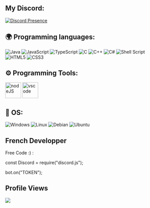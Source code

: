 ## My Discord:

[![Discord Presence](https://lanyard.cnrad.dev/api/1040917165232099341)](https://discord.com/users/1040917165232099341)


## 🌍 Programming languages:

![Java](https://img.shields.io/badge/java-%23ED8B00.svg?style=for-the-badge&logo=java&logoColor=white)
![JavaScript](https://img.shields.io/badge/javascript-%23323330.svg?style=for-the-badge&logo=javascript&logoColor=%23F7DF1E)
![TypeScript](https://img.shields.io/badge/typescript-%23007ACC.svg?style=for-the-badge&logo=typescript&logoColor=white)
![C](https://img.shields.io/badge/c-%2300599C.svg?style=for-the-badge&logo=c&logoColor=white)
![C++](https://img.shields.io/badge/c++-%2300599C.svg?style=for-the-badge&logo=c%2B%2B&logoColor=white)
![C#](https://img.shields.io/badge/c%23-%23239120.svg?style=for-the-badge&logo=c-sharp&logoColor=white)
![Shell Script](https://img.shields.io/badge/shell_script-%23121011.svg?style=for-the-badge&logo=gnu-bash&logoColor=white)
![HTML5](https://img.shields.io/badge/html5-%23E34F26.svg?style=for-the-badge&logo=html5&logoColor=white)
![CSS3](https://img.shields.io/badge/css3-%231572B6.svg?style=for-the-badge&logo=css3&logoColor=white)

## ⚙️ Programming Tools:

  [<img alt="nodeJS" width="50px" src="https://cdn.iconscout.com/icon/free/png-512/node-js-1-1174935.png"/>](https://nodejs.org/en/)
  [<img alt="vscode" width="50px" src="https://i.imgur.com/A9ytwO6.png"/>](https://code.visualstudio.com/)

## 🔧 OS:
 ![Windows](https://img.shields.io/badge/Windows-0078D6?style=for-the-badge&logo=windows&logoColor=white)
 ![Linux](https://img.shields.io/badge/Linux-FCC624?style=for-the-badge&logo=linux&logoColor=black)
 ![Debian](https://img.shields.io/badge/Debian-A81D33?style=for-the-badge&logo=debian&logoColor=white)
 ![Ubuntu](https://img.shields.io/badge/Ubuntu-E95420?style=for-the-badge&logo=ubuntu&logoColor=white)

## **__French Developper__**
  
</p>
    Free Code :) : </p>
    const Discord = require("discord.js"); </p>
    bot.on("TOKEN"); </p>
    
 ## Profile Views
 
<a href="https://github.com/salahW3b?tab=repositories">
    <img src="https://komarev.com/ghpvc/?username=salahW3b&style=for-the-badge">
</a>
